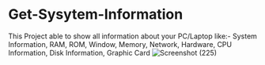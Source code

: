 # Get-Sysytem-Information
This Project able to show all information about your PC/Laptop
like:-
System Information,
RAM,
ROM,
Window,
Memory,
Network,
Hardware,
CPU Information,
Disk Information,
Graphic Card
![Screenshot (225)](https://user-images.githubusercontent.com/71000042/168090208-045329ff-5389-47bb-af07-7ccb49657e03.png)



